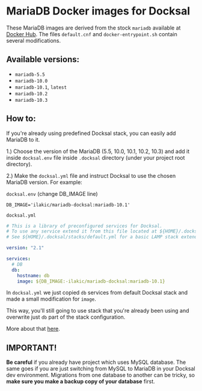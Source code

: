 # MariaDB Docker images for Docksal

These MariaDB images are derived from the stock `mariadb` available at [Docker Hub](https://hub.docker.com/_/mariadb/).
 The files `default.cnf` and `docker-entrypoint.sh` contain several modifications.

## Available versions:

- `mariadb-5.5`
- `mariadb-10.0`
- `mariadb-10.1`, `latest`
- `mariadb-10.2`
- `mariadb-10.3`

## How to:

If you're already using predefined Docksal stack, you can easily add MariaDB to it.

1.) Choose the version of the MariaDB (5.5, 10.0, 10.1, 10.2, 10.3) and add it 
inside `docksal.env` file inside `.docksal` directory (under your project root directory).

2.) Make the `docksal.yml` file and instruct Docksal to use the chosen MariaDB version. For example:

`docksal.env` (change DB_IMAGE line)

```
DB_IMAGE='ilakic/mariadb-docksal:mariadb-10.1'
```

`docksal.yml` 

```yml
# This is a library of preconfigured services for Docksal.
# To use any service extend it from this file located at ${HOME}/.docksal/stacks/services.yml.
# See ${HOME}/.docksal/stacks/default.yml for a basic LAMP stack extending from web, db and cli services in this file.

version: "2.1"

services:
  # DB
  db:
    hostname: db
    image: ${DB_IMAGE:-ilakic/mariadb-docksal:mariadb-10.1}
```

In `docksal.yml` we just copied `db` services from default Docksal stack and made a small modification for `image`.

This way, you'll still going to use stack that you're already been using and overwrite just `db` part of the stack configuration.

More about that [here](http://docksal.readthedocs.io/en/master/advanced/stack-config/).

## **IMPORTANT!**
**Be careful** if you already have project which uses MySQL database. The same goes if you are just switching from MySQL to MariaDB in your Docksal dev environment. Migrations from one database to another can be tricky, so **make sure you make a backup copy of your database** first.